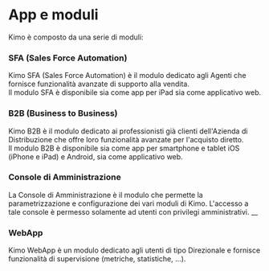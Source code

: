 # App e moduli

Kimo è composto da una serie di moduli:

### SFA \(Sales Force Automation\)

Kimo SFA \(Sales Force Automation\) è il modulo dedicato agli Agenti che fornisce funzionalità avanzate di supporto alla vendita.  
Il modulo SFA è disponibile sia come app per iPad sia come applicativo web.

### B2B \(Business to Business\)

Kimo B2B è il modulo dedicato ai professionisti già clienti dell'Azienda di Distribuzione che offre loro funzionalità avanzate per l'acquisto diretto.  
Il modulo B2B è disponibile sia come app per smartphone e tablet iOS \(iPhone e iPad\) e Android, sia come applicativo web.

### Console di Amministrazione

La Console di Amministrazione è il modulo che permette la parametrizzazione e configurazione dei vari moduli di Kimo. L'accesso a tale console è permesso solamente ad utenti con privilegi amministrativi. __

### WebApp

Kimo WebApp è un modulo dedicato agli utenti di tipo Direzionale e fornisce funzionalità di supervisione \(metriche, statistiche, ...\).

